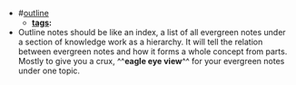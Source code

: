- #[outline]()
    - **[tags]():**
- Outline notes should be like an index, a list of all evergreen notes under a section of knowledge work as a hierarchy. It will tell the relation between evergreen notes and how it forms a whole concept from parts. Mostly to give you a crux, ^^**eagle eye view**^^ for your evergreen notes under one topic.
